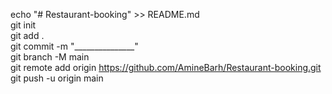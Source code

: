 echo "# Restaurant-booking" >> README.md <br>
git init <br>
git add . <br>
git commit -m "_______________" <br>
git branch -M main <br>
git remote add origin https://github.com/AmineBarh/Restaurant-booking.git <br>
git push -u origin main <br>
